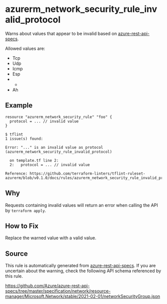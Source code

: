 <!--- This file generated by `tools/apispec-rule-gen/main.go`. DO NOT EDIT --->

# azurerm_network_security_rule_invalid_protocol

Warns about values that appear to be invalid based on [azure-rest-api-specs](https://github.com/Azure/azure-rest-api-specs).

Allowed values are:
- Tcp
- Udp
- Icmp
- Esp
- *
- Ah

## Example

```hcl
resource "azurerm_network_security_rule" "foo" {
  protocol = ... // invalid value
}
```

```
$ tflint
1 issue(s) found:

Error: "..." is an invalid value as protocol (azurerm_network_security_rule_invalid_protocol)

  on template.tf line 2:
  2:   protocol = ... // invalid value

Reference: https://github.com/terraform-linters/tflint-ruleset-azurerm/blob/v0.1.0/docs/rules/azurerm_network_security_rule_invalid_protocol.md

```

## Why

Requests containing invalid values will return an error when calling the API by `terraform apply`.

## How to Fix

Replace the warned value with a valid value.

## Source

This rule is automatically generated from [azure-rest-api-specs](https://github.com/Azure/azure-rest-api-specs). If you are uncertain about the warning, check the following API schema referenced by this rule.

https://github.com/Azure/azure-rest-api-specs/tree/master/specification/network/resource-manager/Microsoft.Network/stable/2021-02-01/networkSecurityGroup.json
